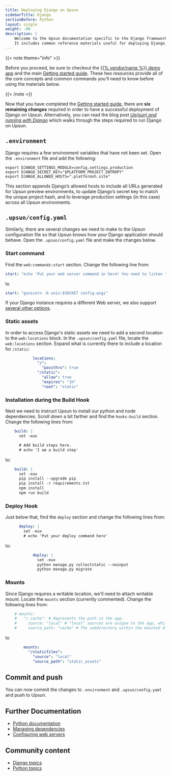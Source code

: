 ```yaml
---
title: Deploying Django on Upsun
sidebarTitle: Django
sectionBefore: Python
layout: single
weight: -80
description: |
    Welcome to the Upsun documentation specific to the Django framework on Upsun.
    It includes common reference materials useful for deploying Django, but also external community and blog resources that cover more advanced topics relevant for the framework.
---
```


{{< note theme="info" >}}

Before you proceed, be sure to checkout the [{{% vendor/name %}} demo app](https://console.upsun.com/projects/create-project) and the main [Getting started guide](/get-started/here/_index.md). These two resources provide all of the core concepts and common commands you'll need to know before using the materials below.

{{< /note >}}

Now that you have completed the [Getting started guide](/get-started/here/_index.md), there are **six remaining changes**
required in order to have a successful deployment of Django on Upsun. Alternatively, you can read the blog post
[_Up(sun) and running with Django_](https://upsun.com/blog/setting-up-django-on-upsun/) which walks through the steps
required to run Django on Upsun.

## `.environment`
Django requires a few environment variables that have not been set. Open the `.environment` file and add the following:
```shell
export DJANGO_SETTINGS_MODULE=config.settings.production
export DJANGO_SECRET_KEY="$PLATFORM_PROJECT_ENTROPY"
export DJANGO_ALLOWED_HOSTS=".platformsh.site"
```
This section appends Django’s allowed hosts to include all URLs generated for Upsun preview environments, to update
Django’s secret key to match the unique project hash, and to leverage production settings (in this case) across all
Upsun environments.

## `.upsun/config.yaml`
Similarly, there are several changes we need to make to the Upsun configuration file so that Upsun knows how your Django
application should behave. Open the `.upsun/config.yaml` file and make the changes below.
### Start command
Find the `web:commands:start` section. Change the following line from:
```yaml
start: "echo 'Put your web server command in here! You need to listen to \"$UNIX\" unix socket. Read more about it here: https://docs.upsun.com/create-apps/app-reference.html#web-commands'; sleep 60"
```
to
```yaml
start: "gunicorn -b unix:$SOCKET config.wsgi"
```
If your Django instance requires a different Web server, we also support [several other options](/languages/python/server.md).

### Static assets
In order to access Django's static assets we need to add a second location to the `web:locations` block. In the
`.upsun/config.yaml` file, locate the `web:locations` section. Expand what is currently there to include a location for
`/static`:

```yaml
            locations:
              "/":
                "passthru": true
              "/static":
                "allow": true
                "expires": "1h"
                "root": "static"
```


### Installation during the Build Hook
Next we need to instruct Upsun to install our python and node dependencies. Scroll down a bit farther and find the
`hooks:build` section. Change the following lines from:
```yaml
    build: |
      set -eux

      # Add build steps here.
      # echo 'I am a build step'
```
to:
```yaml
    build: |
      set -eux
      pip install --upgrade pip
      pip install -r requirements.txt
      npm install
      npm run build
```
### Deploy Hook
Just below that, find the `deploy` section and change the following lines from:
```yaml
      deploy: |
        set -eux
        # echo 'Put your deploy command here'
```
to:
```yaml
            deploy: |
              set -eux
              python manage.py collectstatic --noinput
              python manage.py migrate
```

### Mounts
Since Django requires a writable location, we'll need to attach writable mount. Locate the `mounts` section (currently
commented). Change the following lines from:

```yaml
    # mounts:
    #   "/.cache": # Represents the path in the app.
    #     source: "local" # "local" sources are unique to the app, while "service" sources can be shared among apps.
    #     source_path: "cache" # The subdirectory within the mounted disk (the source) where the mount should point.
```
to

```yaml
        mounts:
          "/staticfiles":
            "source": "local"
            "source_path": "static_assets"
```
## Commit and push
You can now commit the changes to `.environment` and `.upsun/config.yaml` and push to Upsun.
## Further Documentation

- [Python documentation](/languages/python/)
- [Managing dependencies](/languages/python/dependencies)
- [Configuring web servers](/languages/python/server)

## Community content

- [Django topics](https://support.platform.sh/hc/en-us/search?utf8=%E2%9C%93&query=django)
- [Python topics](https://support.platform.sh/hc/en-us/search?utf8=%E2%9C%93&query=python)

<!-- ## Blogs -->



<!-- ## Video -->
